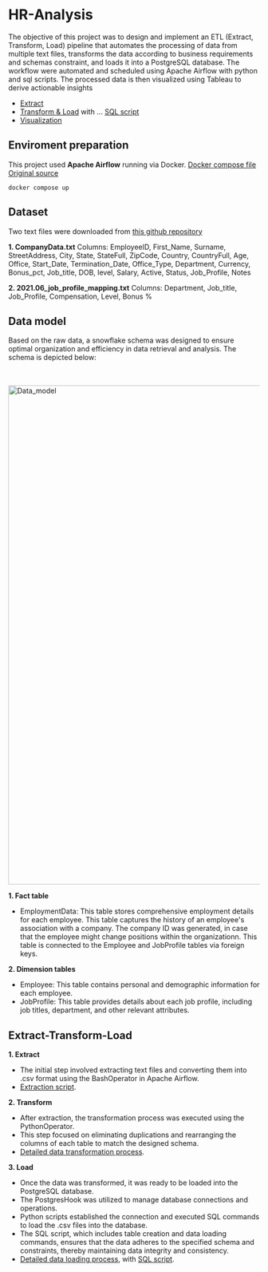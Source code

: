 # HR-Analysis

The objective of this project was to design and implement an ETL (Extract, Transform, Load) pipeline that automates the processing of data from multiple text files, transforms the data according to business requirements and schemas constraint, and loads it into a PostgreSQL database. The workflow were automated and scheduled using Apache Airflow with python and sql scripts. The processed data is then visualized using Tableau to derive actionable insights

- [Extract](dags/exteact.py)
- [Transform & Load](dags/transform_load.py) with ... [SQL script](dags/load_data.sql)
- [Visualization]()

## Enviroment preparation

This project used **Apache Airflow** running via Docker.
[Docker compose file](docker-compose.yaml)
[Original source](https://airflow.apache.org/docs/apache-airflow/2.9.1/docker-compose.yaml)

```
docker compose up
```

## Dataset
Two text files were downloaded from [this github repository](https://github.com/Koluit/The_Company_Data.git)

**1. CompanyData.txt**
Columns: EmployeeID, First_Name, Surname, StreetAddress, City, State, StateFull, ZipCode, Country, CountryFull, Age, Office, Start_Date, Termination_Date, Office_Type, Department, Currency, Bonus_pct, Job_title, DOB, level, Salary, Active, Status, Job_Profile, Notes

**2. 2021.06_job_profile_mapping.txt**
Columns: Department, Job_title, Job_Profile, Compensation, Level, Bonus %

## Data model
Based on the raw data, a snowflake schema was designed to ensure optimal organization and efficiency in data retrieval and analysis. The schema is depicted below:

<br><br> <img src="  .png" alt="Data_model" height = 1000> <br>

**1. Fact table**
- EmploymentData: This table stores comprehensive employment details for each employee. This table captures the history of an employee's association with a company. The company ID was generated, in case that the employee might change positions within the organizationn. This table is connected to the Employee and JobProfile tables via foreign keys.

**2. Dimension tables**
- Employee: This table contains personal and demographic information for each employee.
- JobProfile: This table provides details about each job profile, including job titles, department, and other relevant attributes.

## Extract-Transform-Load
**1. Extract**
- The initial step involved extracting text files and converting them into .csv format using the BashOperator in Apache Airflow.
- [Extraction script](dags/exteact.py).

**2. Transform**
- After extraction, the transformation process was executed using the PythonOperator.
- This step focused on eliminating duplications and rearranging the columns of each table to match the designed schema.
- [Detailed data transformation process](dags/transform_load.py).

**3. Load**
- Once the data was transformed, it was ready to be loaded into the PostgreSQL database.
- The PostgresHook was utilized to manage database connections and operations.
- Python scripts established the connection and executed SQL commands to load the .csv files into the database.
- The SQL script, which includes table creation and data loading commands, ensures that the data adheres to the specified schema and constraints, thereby maintaining data integrity and consistency.
- [Detailed data loading process](dags/transform_load.py), with [SQL script](dags/load_data.sql).


